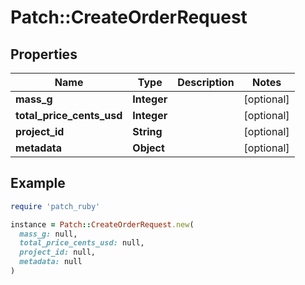 # Patch::CreateOrderRequest

## Properties

| Name | Type | Description | Notes |
| ---- | ---- | ----------- | ----- |
| **mass_g** | **Integer** |  | [optional] |
| **total_price_cents_usd** | **Integer** |  | [optional] |
| **project_id** | **String** |  | [optional] |
| **metadata** | **Object** |  | [optional] |

## Example

```ruby
require 'patch_ruby'

instance = Patch::CreateOrderRequest.new(
  mass_g: null,
  total_price_cents_usd: null,
  project_id: null,
  metadata: null
)
```

